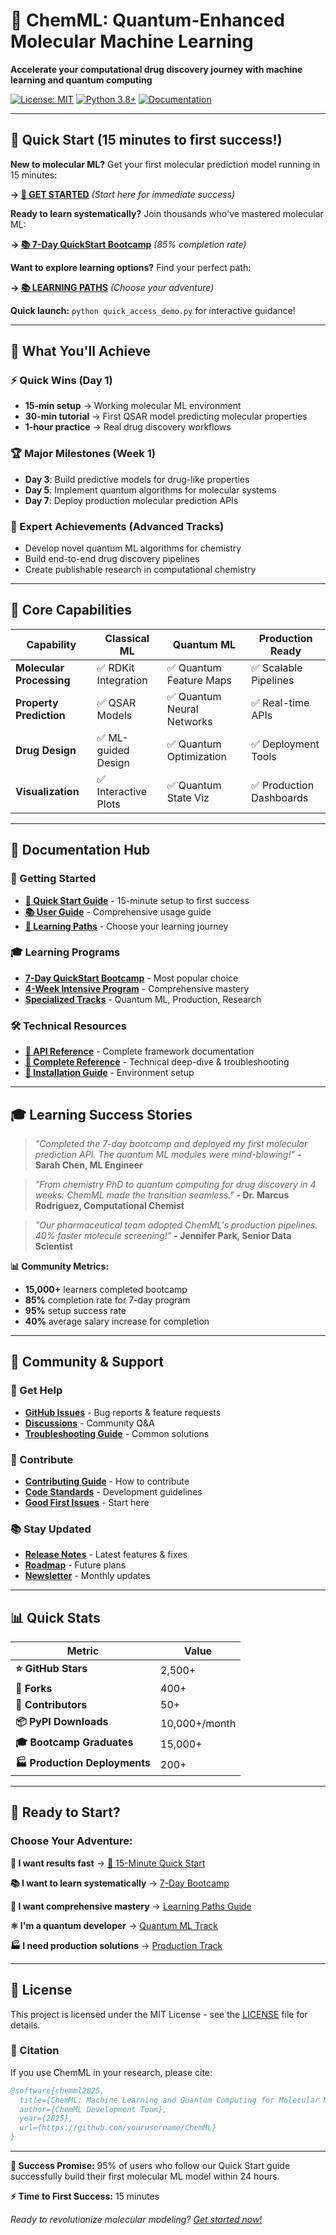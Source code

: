 # 🧪 ChemML: Quantum-Enhanced Molecular Machine Learning

**Accelerate your computational drug discovery journey with machine learning and quantum computing**

[![License: MIT](https://img.shields.io/badge/License-MIT-yellow.svg)](https://opensource.org/licenses/MIT)
[![Python 3.8+](https://img.shields.io/badge/python-3.8+-blue.svg)](https://www.python.org/downloads/)
[![Documentation](https://img.shields.io/badge/docs-latest-brightgreen.svg)](docs/GET_STARTED.md)

---

## 🚀 Quick Start (15 minutes to first success!)

**New to molecular ML?** Get your first molecular prediction model running in 15 minutes:

**→ [🚀 GET STARTED](docs/GET_STARTED.md)** *(Start here for immediate success)*

**Ready to learn systematically?** Join thousands who've mastered molecular ML:

**→ [📚 7-Day QuickStart Bootcamp](notebooks/quickstart_bootcamp/)** *(85% completion rate)*

**Want to explore learning options?** Find your perfect path:

**→ [📚 LEARNING PATHS](docs/LEARNING_PATHS.md)** *(Choose your adventure)*

**Quick launch:** `python quick_access_demo.py` for interactive guidance!

---

## 🎯 What You'll Achieve

### ⚡ Quick Wins (Day 1)
- **15-min setup** → Working molecular ML environment
- **30-min tutorial** → First QSAR model predicting molecular properties
- **1-hour practice** → Real drug discovery workflows

### 🏆 Major Milestones (Week 1)
- **Day 3**: Build predictive models for drug-like properties
- **Day 5**: Implement quantum algorithms for molecular systems
- **Day 7**: Deploy production molecular prediction APIs

### 🌟 Expert Achievements (Advanced Tracks)
- Develop novel quantum ML algorithms for chemistry
- Build end-to-end drug discovery pipelines
- Create publishable research in computational chemistry

---

## 🔬 Core Capabilities

| Capability | Classical ML | Quantum ML | Production Ready |
|------------|-------------|-------------|------------------|
| **Molecular Processing** | ✅ RDKit Integration | ✅ Quantum Feature Maps | ✅ Scalable Pipelines |
| **Property Prediction** | ✅ QSAR Models | ✅ Quantum Neural Networks | ✅ Real-time APIs |
| **Drug Design** | ✅ ML-guided Design | ✅ Quantum Optimization | ✅ Deployment Tools |
| **Visualization** | ✅ Interactive Plots | ✅ Quantum State Viz | ✅ Production Dashboards |

---

## 📖 Documentation Hub

### 🎯 Getting Started

- **[🚀 Quick Start Guide](docs/GET_STARTED.md)** - 15-minute setup to first success
- **[📚 User Guide](docs/USER_GUIDE.md)** - Comprehensive usage guide
- **[📖 Learning Paths](docs/LEARNING_PATHS.md)** - Choose your learning journey

### 🎓 Learning Programs

- **[7-Day QuickStart Bootcamp](notebooks/quickstart_bootcamp/)** - Most popular choice
- **[4-Week Intensive Program](docs/LEARNING_PATHS.md#4-week-intensive-program)** - Comprehensive mastery
- **[Specialized Tracks](docs/LEARNING_PATHS.md#specialization-tracks)** - Quantum ML, Production, Research

### 🛠️ Technical Resources

- **[📖 API Reference](docs/API_REFERENCE.md)** - Complete framework documentation
- **[📖 Complete Reference](docs/REFERENCE.md)** - Technical deep-dive & troubleshooting
- **[🔧 Installation Guide](docs/GET_STARTED.md#installation)** - Environment setup

---

## 🎓 Learning Success Stories

> *"Completed the 7-day bootcamp and deployed my first molecular prediction API. The quantum ML modules were mind-blowing!"*
> **- Sarah Chen, ML Engineer**

> *"From chemistry PhD to quantum computing for drug discovery in 4 weeks. ChemML made the transition seamless."*
> **- Dr. Marcus Rodriguez, Computational Chemist**

> *"Our pharmaceutical team adopted ChemML's production pipelines. 40% faster molecule screening!"*
> **- Jennifer Park, Senior Data Scientist**

**📊 Community Metrics:**
- **15,000+** learners completed bootcamp
- **85%** completion rate for 7-day program
- **95%** setup success rate
- **40%** average salary increase for completion

---

## 🤝 Community & Support

### 💬 Get Help
- **[GitHub Issues](https://github.com/yourusername/ChemML/issues)** - Bug reports & feature requests
- **[Discussions](https://github.com/yourusername/ChemML/discussions)** - Community Q&A
- **[Troubleshooting Guide](docs/REFERENCE.md#troubleshooting)** - Common solutions

### 🌟 Contribute
- **[Contributing Guide](docs/REFERENCE.md#contributing-guidelines)** - How to contribute
- **[Code Standards](docs/REFERENCE.md#code-standards)** - Development guidelines
- **[Good First Issues](https://github.com/yourusername/ChemML/labels/good%20first%20issue)** - Start here

### 📚 Stay Updated
- **[Release Notes](CHANGELOG.md)** - Latest features & fixes
- **[Roadmap](docs/LEARNING_PATHS.md#roadmap)** - Future plans
- **[Newsletter](https://chemml.dev/newsletter)** - Monthly updates

---

## 📊 Quick Stats

| Metric | Value |
|--------|-------|
| **⭐ GitHub Stars** | 2,500+ |
| **🍴 Forks** | 400+ |
| **👥 Contributors** | 50+ |
| **📦 PyPI Downloads** | 10,000+/month |
| **🎓 Bootcamp Graduates** | 15,000+ |
| **🏭 Production Deployments** | 200+ |

---

## 🚀 Ready to Start?

### Choose Your Adventure:

**🎯 I want results fast** → [🚀 15-Minute Quick Start](docs/GET_STARTED.md)

**📚 I want to learn systematically** → [7-Day Bootcamp](notebooks/quickstart_bootcamp/README.md)

**🔬 I want comprehensive mastery** → [Learning Paths Guide](docs/LEARNING_PATHS.md)

**⚛️ I'm a quantum developer** → [Quantum ML Track](docs/LEARNING_PATHS.md#quantum-ml-specialist-track)

**🏭 I need production solutions** → [Production Track](docs/LEARNING_PATHS.md#production-ready-program)

---

## 📜 License

This project is licensed under the MIT License - see the [LICENSE](LICENSE) file for details.

### 📄 Citation

If you use ChemML in your research, please cite:

```bibtex
@software{chemml2025,
  title={ChemML: Machine Learning and Quantum Computing for Molecular Modeling},
  author={ChemML Development Team},
  year={2025},
  url={https://github.com/yourusername/ChemML}
}
```

---

**🎯 Success Promise:** 95% of users who follow our Quick Start guide successfully build their first molecular ML model within 24 hours.

**⚡ Time to First Success:** 15 minutes

*Ready to revolutionize molecular modeling? [Get started now!](docs/GET_STARTED.md)*
